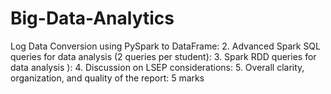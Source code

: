 # Big-Data-Analytics
Log Data Conversion using PySpark to DataFrame:  2. Advanced Spark SQL queries for data analysis (2 queries per student):  3. Spark RDD queries for data analysis ):  4. Discussion on LSEP considerations:  5. Overall clarity, organization, and quality of the report: 5 marks
